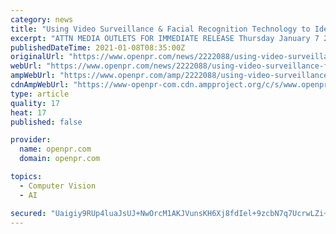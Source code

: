 ```yaml
---
category: news
title: "Using Video Surveillance & Facial Recognition Technology to Identify Individuals Involved In Attack on U.S. Capitol"
excerpt: "ATTN MEDIA OUTLETS FOR IMMEDIATE RELEASE Thursday January 7 2021 Contact Thomas Carnevale Email tcc umbrellatech co Phone 630 270 3313 USING FACIAL RECOGNITION AND VIDEO SURVEILLANCE TO IDENTIFY INDIVIDUALS INVOLVED IN THE U S CAPITOL ATTACK Thomas"
publishedDateTime: 2021-01-08T08:35:00Z
originalUrl: "https://www.openpr.com/news/2222088/using-video-surveillance-facial-recognition-technology"
webUrl: "https://www.openpr.com/news/2222088/using-video-surveillance-facial-recognition-technology"
ampWebUrl: "https://www.openpr.com/amp/2222088/using-video-surveillance-facial-recognition-technology"
cdnAmpWebUrl: "https://www-openpr-com.cdn.ampproject.org/c/s/www.openpr.com/amp/2222088/using-video-surveillance-facial-recognition-technology"
type: article
quality: 17
heat: 17
published: false

provider:
  name: openpr.com
  domain: openpr.com

topics:
  - Computer Vision
  - AI

secured: "Uaigiy9RUp4luaJsUJ+NwOrcM1AKJVunsKH6Xj8fdIel+9zcbN7q7UcrwLZi+LYiZzoz3U4bNW3w4Z61w+kg1g54tjSCqcqAonjv/R5KsskZUXfJsKxKGuNbkmCYmpGklBU89aG8+kNv1tGsdxoBSWQOeaQ2dNJxK6v3gg0CZAozan8VW9oPhb0JavJ0cYgiRAuN574HAxO1cZsdetFG1W3lN70cd34isEUde5EX73c3PqtFum0X8CSRoVX4E8BrGt7hks4VlU/7Ks3086+6N/P6Ss5Bc2ayMh0/Vt0ciOLBtaLSPQkN86/avbd/1APs/WA+6nlUi87pYqsxEXvDLPYYtVTGJIa1rmEN7z7HMBs=;a46xBBJMoRxeev+ZN8KKng=="
---
```


